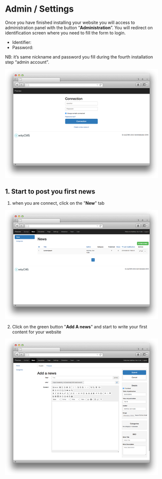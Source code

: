 # Admin / Settings

Once you have finished installing your website you will access to administration panel with the button “**Administration**”. You will redirect on identification screen where you need to fill the form to login.

* Identifier: 
* Password:

NB: it’s same nickname and password you fill during the fourth installation step “admin account”.

![](connect-01.png)

## 1. Start to post you first news

1. when you are connect, click on the "**New**" tab

![](news-01.png)

2. Click on the green button "**Add A news**" and start to write your first content for your website  

![](news-03.png)
